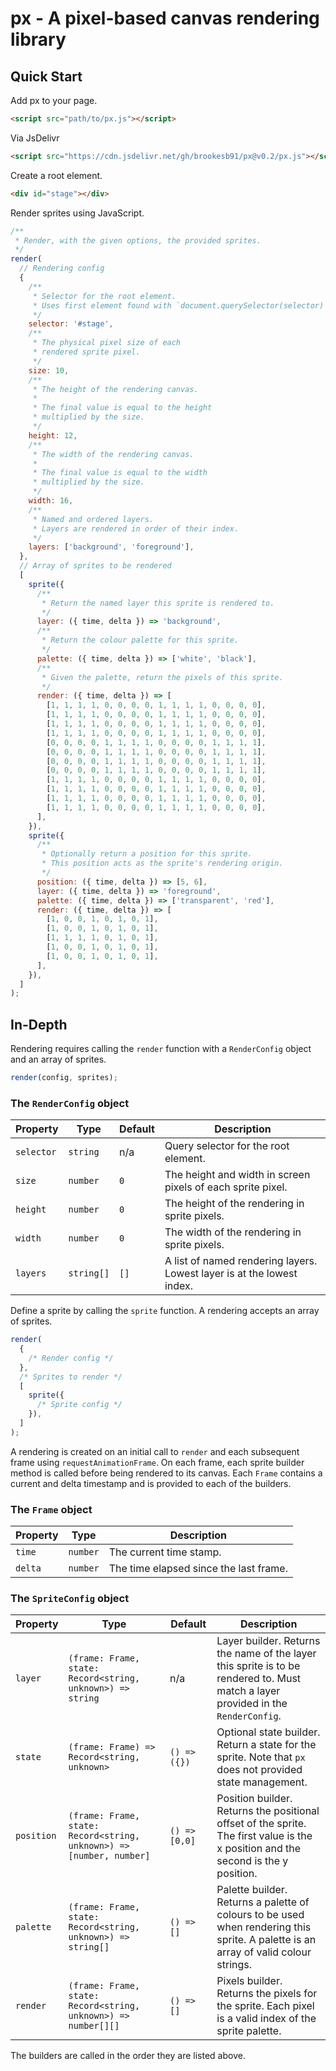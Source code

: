 # px - A pixel-based canvas rendering library

## Quick Start

Add px to your page.

```html
<script src="path/to/px.js"></script>
```

Via JsDelivr

```html
<script src="https://cdn.jsdelivr.net/gh/brookesb91/px@v0.2/px.js"></script>
```

Create a root element.

```html
<div id="stage"></div>
```

Render sprites using JavaScript.

```js
/**
 * Render, with the given options, the provided sprites.
 */
render(
  // Rendering config
  {
    /**
     * Selector for the root element.
     * Uses first element found with `document.querySelector(selector)`.
     */
    selector: '#stage',
    /**
     * The physical pixel size of each
     * rendered sprite pixel.
     */
    size: 10,
    /**
     * The height of the rendering canvas.
     *
     * The final value is equal to the height
     * multiplied by the size.
     */
    height: 12,
    /**
     * The width of the rendering canvas.
     *
     * The final value is equal to the width
     * multiplied by the size.
     */
    width: 16,
    /**
     * Named and ordered layers.
     * Layers are rendered in order of their index.
     */
    layers: ['background', 'foreground'],
  },
  // Array of sprites to be rendered
  [
    sprite({
      /**
       * Return the named layer this sprite is rendered to.
       */
      layer: ({ time, delta }) => 'background',
      /**
       * Return the colour palette for this sprite.
       */
      palette: ({ time, delta }) => ['white', 'black'],
      /**
       * Given the palette, return the pixels of this sprite.
       */
      render: ({ time, delta }) => [
        [1, 1, 1, 1, 0, 0, 0, 0, 1, 1, 1, 1, 0, 0, 0, 0],
        [1, 1, 1, 1, 0, 0, 0, 0, 1, 1, 1, 1, 0, 0, 0, 0],
        [1, 1, 1, 1, 0, 0, 0, 0, 1, 1, 1, 1, 0, 0, 0, 0],
        [1, 1, 1, 1, 0, 0, 0, 0, 1, 1, 1, 1, 0, 0, 0, 0],
        [0, 0, 0, 0, 1, 1, 1, 1, 0, 0, 0, 0, 1, 1, 1, 1],
        [0, 0, 0, 0, 1, 1, 1, 1, 0, 0, 0, 0, 1, 1, 1, 1],
        [0, 0, 0, 0, 1, 1, 1, 1, 0, 0, 0, 0, 1, 1, 1, 1],
        [0, 0, 0, 0, 1, 1, 1, 1, 0, 0, 0, 0, 1, 1, 1, 1],
        [1, 1, 1, 1, 0, 0, 0, 0, 1, 1, 1, 1, 0, 0, 0, 0],
        [1, 1, 1, 1, 0, 0, 0, 0, 1, 1, 1, 1, 0, 0, 0, 0],
        [1, 1, 1, 1, 0, 0, 0, 0, 1, 1, 1, 1, 0, 0, 0, 0],
        [1, 1, 1, 1, 0, 0, 0, 0, 1, 1, 1, 1, 0, 0, 0, 0],
      ],
    }),
    sprite({
      /**
       * Optionally return a position for this sprite.
       * This position acts as the sprite's rendering origin.
       */
      position: ({ time, delta }) => [5, 6],
      layer: ({ time, delta }) => 'foreground',
      palette: ({ time, delta }) => ['transparent', 'red'],
      render: ({ time, delta }) => [
        [1, 0, 0, 1, 0, 1, 0, 1],
        [1, 0, 0, 1, 0, 1, 0, 1],
        [1, 1, 1, 1, 0, 1, 0, 1],
        [1, 0, 0, 1, 0, 1, 0, 1],
        [1, 0, 0, 1, 0, 1, 0, 1],
      ],
    }),
  ]
);
```

## In-Depth

Rendering requires calling the `render` function with a `RenderConfig` object and an array of sprites.

```js
render(config, sprites);
```

### The `RenderConfig` object

| Property   | Type       | Default | Description                                                            |
| ---------- | ---------- | ------- | ---------------------------------------------------------------------- |
| `selector` | `string`   | n/a     | Query selector for the root element.                                   |
| `size`     | `number`   | `0`     | The height and width in screen pixels of each sprite pixel.            |
| `height`   | `number`   | `0`     | The height of the rendering in sprite pixels.                          |
| `width`    | `number`   | `0`     | The width of the rendering in sprite pixels.                           |
| `layers`   | `string[]` | `[]`    | A list of named rendering layers. Lowest layer is at the lowest index. |

Define a sprite by calling the `sprite` function. A rendering accepts an array of sprites.

```js
render(
  {
    /* Render config */
  },
  /* Sprites to render */
  [
    sprite({
      /* Sprite config */
    }),
  ]
);
```

A rendering is created on an initial call to `render` and each subsequent frame using `requestAnimationFrame`. On each frame, each sprite builder method is called before being rendered to its canvas. Each `Frame` contains a current and delta timestamp and is provided to each of the builders.

### The `Frame` object

| Property | Type     | Description                            |
| -------- | -------- | -------------------------------------- |
| `time`   | `number` | The current time stamp.                |
| `delta`  | `number` | The time elapsed since the last frame. |

### The `SpriteConfig` object

| Property   | Type                                                                 | Default       | Description                                                                                                                         |
| ---------- | -------------------------------------------------------------------- | ------------- | ----------------------------------------------------------------------------------------------------------------------------------- |
| `layer`    | `(frame: Frame, state: Record<string, unknown>) => string`           | n/a           | Layer builder. Returns the name of the layer this sprite is to be rendered to. Must match a layer provided in the `RenderConfig`.   |
| `state`    | `(frame: Frame) => Record<string, unknown>`                          | `() => ({})`  | Optional state builder. Return a state for the sprite. Note that `px` does not provided state management.                           |
| `position` | `(frame: Frame, state: Record<string, unknown>) => [number, number]` | `() => [0,0]` | Position builder. Returns the positional offset of the sprite. The first value is the x position and the second is the y position.  |
| `palette`  | `(frame: Frame, state: Record<string, unknown>) => string[]`         | `() => []`    | Palette builder. Returns a palette of colours to be used when rendering this sprite. A palette is an array of valid colour strings. |
| `render`   | `(frame: Frame, state: Record<string, unknown>) => number[][]`       | `() => []`    | Pixels builder. Returns the pixels for the sprite. Each pixel is a valid index of the sprite palette.                               |

The builders are called in the order they are listed above.
